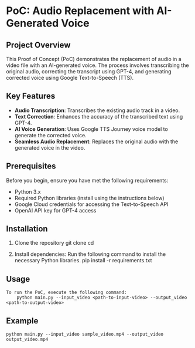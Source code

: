 # PoC: Audio Replacement with AI-Generated Voice

## Project Overview
This Proof of Concept (PoC) demonstrates the replacement of audio in a video file with an AI-generated voice. The process involves transcribing the original audio, correcting the transcript using GPT-4, and generating corrected voice using Google Text-to-Speech (TTS).

## Key Features
- **Audio Transcription**: Transcribes the existing audio track in a video.
- **Text Correction**: Enhances the accuracy of the transcribed text using GPT-4.
- **AI Voice Generation**: Uses Google TTS Journey voice model to generate the corrected voice.
- **Seamless Audio Replacement**: Replaces the original audio with the generated voice in the video.

## Prerequisites
Before you begin, ensure you have met the following requirements:
- Python 3.x
- Required Python libraries (install using the instructions below)
- Google Cloud credentials for accessing the Text-to-Speech API
- OpenAI API key for GPT-4 access

## Installation

1. Clone the repository
   git clone <repository-url>
   cd <repository-folder>

2. Install dependencies: Run the following command to install the necessary Python libraries.
    pip install -r requirements.txt


## Usage
    To run the PoC, execute the following command:
        python main.py --input_video <path-to-input-video> --output_video <path-to-output-video>

## Example 
    python main.py --input_video sample_video.mp4 --output_video output_video.mp4
